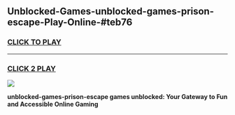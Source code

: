 
## Unblocked-Games-unblocked-games-prison-escape-Play-Online-#teb76
<h3>
<a href="https://premium.freeplayer.one?title=unblocked-games-prison-escape&ref=27F">CLICK TO PLAY</a></h3>
<hr>

<h3>
<a href="https://premium.freeplayer.one?title=unblocked-games-prison-escape&ref=27F">CLICK 2 PLAY</a>
  
</h3>

<a href="https://premium.freeplayer.one?title=unblocked-games-prison-escape&ref=27F"><img src="https://clearcache.store/games.png"></a>


**unblocked-games-prison-escape games unblocked: Your Gateway to Fun and Accessible Online Gaming**

